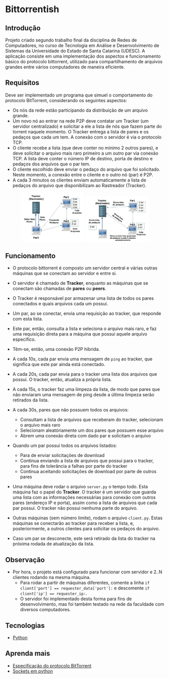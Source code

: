# Bittorrentish


## Introdução

  Projeto criado segundo trabalho final da disciplina de Redes de Computadores, no curso de Tecnologia em Análise e Desenvolvimento de Sistemas da Universidade do Estado de Santa Catarina (UDESC).
  A aplicação consiste em uma implementação dos aspectos e funcionamento básico do protocolo bittorrent, utilizado para compartilhamento de arquivos grandes entre vários computadores de maneira eficiente.


## Requisitos

  Deve ser implementado um programa que simuel o comportamento do protocolo BitTorrent, considerando os seguintes aspectos:
  * Os nós da rede estão participando da distribuição de um arquivo grande.
  * Um novo nó ao entrar na rede P2P deve contatar um Tracker (um servidor centralizado) e solicitar a
ele a lista de nós que fazem parte do torrent naquele momento. O Tracker entrega a lista de pares e os
pedaços que cada um tem. A conexão com o servidor é via o protocolo TCP.
  * O cliente recebe a lista (que deve conter no mínimo 2 outros pares), e deve solicitar o arquivo mais
raro primeiro a um outro par via conexão TCP. A lista deve conter o número IP de destino, porta de destino e
pedaços dos arquivos que o par tem.
  * O cliente escolhido deve enviar o pedaço do arquivo que foi solicitado. Neste momento, a conexão
entre o cliente e o outro nó (par) é P2P.
  * A cada 3 minutos os clientes enviam automaticamente a lista de pedaços do arquivo que
disponibilizam ao Rastreador (Tracker).

<div style="text-align: center;">
    <img src="./docs/diagram1.png" width="40%"/>
    <img src="./docs/diagram2.png" width="40%"/>
</div>


## Funcionamento

* O protocolo bittorrent é composto um servidor central e várias outras máquinas que se conectam ao servidor e entre si.
* O servidor é chamado de **Tracker**, enquanto as máquinas que se conectam são chamadas de **pares** ou **peers**.
* O Tracker é responsável por armazenar uma lista de todos os pares conectados e quais arquivos cada um possui.
* Um par, ao se conectar, envia uma requisição ao tracker, que responde com esta lista.
* Este par, então, consulta a lista e seleciona o arquivo mais raro, e faz uma requisição direta para a máquina que possui aquele arquivo específico.
* Têm-se, então, uma conexão P2P híbrida.
* A cada 10s, cada par envia uma mensagem de `ping` ao tracker, que significa que este par ainda está conectado.
* A cada 20s, cada par envia para o tracker uma lista dos arquivos que possui. O tracker, então, atualiza a própria lista.
* A cada 15s, o tracker faz uma limpeza da lista, de modo que pares  que não enviaram uma mensagem de ping desde a última limpeza serão retirados da lista.
* A cada 30s, pares que não possuem todos os arquivos:
  * Consultam a lista de arquivos que receberam do tracker, selecionam o arquivo mais raro
  * Selecionam aleatóriamente um dos pares que possuem esse arquivo
  * Abrem uma conexão direta com dado par e solicitam o arquivo
* Quando um par possui todos os arquivos listados:
  * Para de enviar solicitações de download
  * Continua enviando a lista de arquivos que possui para o tracker, para fins de tolerância a falhas por parte do tracker
  * Continua aceitando solicitações de download por parte de outros pares


* Uma máquina deve rodar o arquivo `server.py` o tempo todo. Esta máquina faz o papel do **Tracker**. O tracker é um servidor que guarda uma lista com as informações necessárias para conexão com outros pares (endereço IP e porta), assim como a lista de arquivos que cada par possui. O tracker não possui nenhuma parte do arquivo.
* Outras máquinas (sem número limite), rodam o arquivo `client.py`. Estas máquinas se conectarão ao tracker para receber a lista, e, posteriormente, a outros clientes para solicitar os pedaços do arquivo.
* Caso um par se desconecte, este será retirado da lista do tracker na próxima rodada de atualização da lista.


## Observação
* Por hora, o projeto está configurado para funcionar com servidor e 2..N clientes rodando na mesma máquina.
  * Para rodar a partir de máquinas diferentes, comente a linha `if client['port'] == requester_data['port']:` e descomente `if client['ip'] == requester_ip:`.
  * O servidor foi implementado desta forma para fins de desenvolvimento, mas foi também testado na rede da faculdade com diversos computadores.

## Tecnologias

* [Python](https://www.python.org/)

## Aprenda mais

* [Especificação do protocolo BitTorrent](https://wiki.theory.org/BitTorrentSpecification)
* [Sockets em python](https://realpython.com/python-sockets/)
